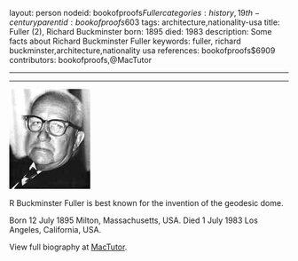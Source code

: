 layout: person
nodeid: bookofproofs$Fuller
categories: history,19th-century
parentid: bookofproofs$603
tags: architecture,nationality-usa
title: Fuller (2), Richard Buckminster
born: 1895
died: 1983
description: Some facts about Richard Buckminster Fuller
keywords: fuller, richard buckminster,architecture,nationality usa
references: bookofproofs$6909
contributors: bookofproofs,@MacTutor

---


---

![Fuller.jpg](https://github.com/bookofproofs/bookofproofs.github.io/blob/main/_sources/_assets/images/portraits/Fuller.jpg?raw=true)

R Buckminster Fuller is best known for the invention of the geodesic dome.

Born 12 July 1895 Milton, Massachusetts, USA. Died 1 July 1983 Los Angeles, California, USA.


View full biography at [MacTutor](https://mathshistory.st-andrews.ac.uk/Biographies/Fuller/).